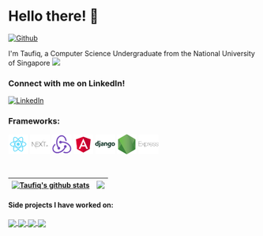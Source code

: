 # Hello there! 👋

[![Github](https://img.shields.io/github/followers/tau-bar?label=Follow&style=social)](https://github.com/tau-bar)

I'm Taufiq, a Computer Science Undergraduate from the National University of Singapore <img src="https://img.icons8.com/color/96/000000/singapore-circular.png" width="20px"/>

<h3>Connect with me on LinkedIn! </h3>
<a href="https://www.linkedin.com/in/taubar/"><img alt="LinkedIn" src="https://img.shields.io/badge/linkedin-%230077B5.svg?&style=for-the-badge&logo=linkedin&logoColor=white" /></a> 

### Frameworks:
<code><img height="40" alt="react" src="https://raw.githubusercontent.com/github/explore/80688e429a7d4ef2fca1e82350fe8e3517d3494d/topics/react/react.png"></code>
<code><img height="40" alt="nextjs" src="https://raw.githubusercontent.com/github/explore/28b02bbc9ad9f7a503c43775aebeb515dc2da5fc/topics/nextjs/nextjs.png"></code>
<code><img height="40" alt="redux" src="https://raw.githubusercontent.com/github/explore/80688e429a7d4ef2fca1e82350fe8e3517d3494d/topics/redux/redux.png"></code>
<code><img height="40" alt="angular" src="https://raw.githubusercontent.com/github/explore/80688e429a7d4ef2fca1e82350fe8e3517d3494d/topics/angular/angular.png"></code>
<code><img height="40" alt="django" src="https://raw.githubusercontent.com/github/explore/80688e429a7d4ef2fca1e82350fe8e3517d3494d/topics/django/django.png"></code>
<code><img height="40" alt="nodejs" src="https://raw.githubusercontent.com/github/explore/80688e429a7d4ef2fca1e82350fe8e3517d3494d/topics/nodejs/nodejs.png"></code>
<code><img height="40" alt="express" src="https://raw.githubusercontent.com/github/explore/80688e429a7d4ef2fca1e82350fe8e3517d3494d/topics/express/express.png"></code>



<br/>

| <a href="https://github.com/anuraghazra/github-readme-stats"><img align="center" src="https://github-readme-stats.vercel.app/api?username=tau-bar&count_private=true&show_icons=true&include_all_commits=true&theme=tokyonight&hide_border=true" alt="Taufiq's github stats" /></a> | <a href="https://github.com/anuraghazra/github-readme-stats"><img align="center" src="https://github-readme-stats.vercel.app/api/top-langs/?username=tau-bar&count_private=true&layout=compact&theme=tokyonight&hide_border=true" /></a> |
| ------------- | ------------- |

#### Side projects I have worked on:

<a href="https://github.com/MarcusTXK/Swappee">
  <img align="center" src="https://github-readme-stats.vercel.app/api/pin/?username=MarcusTXK&repo=swappee&theme=tokyonight" />
</a>
<a href="https://github.com/tau-bar/drawtoday-frontend">
  <img align="center" src="https://github-readme-stats.vercel.app/api/pin/?username=tau-bar&repo=drawtoday-frontend&theme=tokyonight" />
</a>
<a href="https://github.com/tau-bar/drawtoday-express-server">
  <img align="center" src="https://github-readme-stats.vercel.app/api/pin/?username=tau-bar&repo=drawtoday-express-server&theme=tokyonight" />
</a>
<a href="https://github.com/tau-bar/taizuyahira-escape-room">
  <img align="center" src="https://github-readme-stats.vercel.app/api/pin/?username=tau-bar&repo=taizuyahira-escape-room&theme=tokyonight" />
</a>

